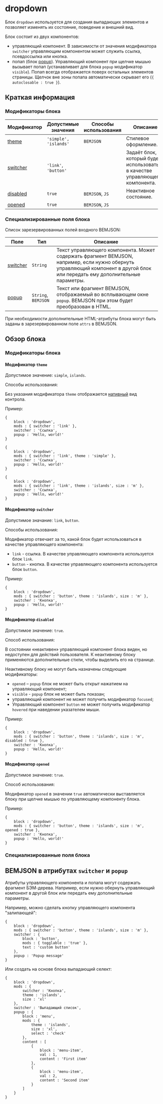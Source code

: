 # dropdown

Блок `dropdown` используется для создания выпадающих элементов и позволяет изменять их состояние, поведение и внешний вид.

Блок состоит из двух компонентов:

* управляющий компонент. В зависимости от значения модификатора `switcher` управляющим компонентом может служить ссылка, псевдоссылка или кнопка.
* попап (блок [popup](../popup/popup.ru.md)). Управляющий компонент при щелчке мышью вызывает попап (устанавливает для блока `popup` модификатор `visible`). Попап всегда отображается поверх остальных элементов страницы. Щелчок вне зоны попапа автоматически скрывает его (`{ autoclosable : true }`).

## Краткая информация

### Модификаторы блока

| Модификатор | Допустимые значения | Способы использования | Описание |
| ----------- | ------------------- | -------------------- | -------- |
| <a href=#theme>theme</a> | <code>'simple', 'islands' </code> | <code>BEMJSON</code> | Стилевое оформление. |
| <a href=#switcher>switcher</a> | <code>'link'</code>, <code>'button'</code> | <code></code> | Задаёт блок, который будет использоваться в качестве управляющего компонента. |
| <a href=#disabled>disabled</a> | <code>true</code> | <code>BEMJSON</code>, <code>JS</code> | Неактивное состояние. |
| <a href=#opened>opened</a> | <code>true</code> | <code>BEMJSON</code>, <code>JS</code> | |

### Специализированные поля блока

Список зарезервированных полей входного BEMJSON:

| Поле | Тип | Описание |
| ---- | --- | -------- |
| <a href=#switcher>switcher</a> | <code>String</code> | Текст управляющего компонента. Может содержать фрагмент BEMJSON, например, если нужно обернуть управляющий компонент в другой блок или передать ему дополнительные параметры. |
| <a href=#popup>popup</a> | <code>String</code>, <code>BEMJSON</code> |Текст или фрагмент BEMJSON, отображаемый во всплывающем окне <code>popup</code>. BEMJSON при этом будет преобразован в HTML. |

При необходимости дополнительные HTML-атрибуты блока могут быть заданы в зарезервированном поле `attrs` в BEMJSON.

## Обзор блока

### Модификаторы блока

<a name="theme"></a>

#### Модификатор `theme`

Допустимое значение: `simple`, `islands`.

Способы использования:

Без указания модификатора `theme` отображается [нативный](#default) вид контрола.

Пример:

<a name="default"></a>

```bemjson
{
    block : 'dropdown',
    mods : { switcher : 'link' },
    switcher : 'Ссылка',
    popup : 'Hello, world!'
}
```


```bemjson
{
    block : 'dropdown',
    mods : { switcher : 'link', theme : 'simple' },
    switcher : 'Ссылка',
    popup : 'Hello, world!'
}
```


```bemjson
{
    block : 'dropdown',
    mods : { switcher : 'link', theme : 'islands', size : 'm' },
    switcher : 'Ссылка',
    popup : 'Hello, world!'
}
```
<a name="switcher"></a>

####  Модификатор `switcher`

Допустимое значание: `link`, `button`.

Способы использования:

Модификатор отвечает за то, какой блок будет использоваться в качестве управляющего компонента:

* `link` - ссылка. В качестве управляющего компонента используется блок `link`.
* `button` - кнопка. В качестве управляющего компонента используется блок `button`.

Пример:

```bemjson
{
    block : 'dropdown',
    mods : { switcher : 'button', theme : 'islands', size : 'm' },
    switcher : 'Кнопка',
    popup : 'Hello, world!'
}
```
<a name="disabled"></a>

#### Модификатор `disabled`

Допустимое значение: `true`.

Способ использования:

В состоянии «неактивен» управляющий компонент блока виден, но недоступен для действий пользователя. К неактивному блоку применяются дополнительные стили, чтобы выделить его на странице.

Неактивному блоку не могут быть назначены следующие модификаторы:

* `opened` – `popup` блок не может быть открыт нажатием на управляющий компонент;
* `visible` - `popup` блок не может быть показан;
* управляющий компонент не может получить модификатор `focused`;
* Управляющий компонент `button` не может получить модификатор `hovered` при наведении указателем мыши.

Пример:

```bemjson
{
    block : 'dropdown',
    mods : { switcher : 'button', theme : 'islands', size : 'm', disabled : true },
    switcher : 'Кнопка',
    popup : 'Hello, world!'
}
```
<a name="opened"></a>

#### Модификатор `opened`

Допустимое значение: `true`.

Способ использования:

Модификатор `opened` в значении `true` автоматически выставляется блоку при щелчке мышью по управляющему компоненту блока.

Пример:

```bemjson
{
    block : 'dropdown',
    mods : { switcher : 'button', theme : 'islands', size : 'm', opened : true },
    switcher : 'Кнопка',
    popup : 'Hello, world!'
}
```
### Специализированные поля блока

## BEMJSON в атрибутах `switcher` и `popup`

Атрибуты управляющего компонента и попапа могут содержать фрагмент БЭМ-дерева. Например, если нужно обернуть управляющий компонент в другой блок или передать ему дополнительные параметры.

Например, можно сделать кнопку управляющего компонента "залипающей":

```bemjson
{
    block : 'dropdown',
    mods : { switcher : 'button', theme : 'islands', size : 'm' },
    switcher : {
        block : 'button',
        mods : { togglable : 'true' },
        text : 'custom button'
    },
    popup : 'Popup message'
}
```

Или создать на основе блока выпадающий селект:

```bemjson
{
    block : 'dropdown',
    mods : {
        switcher : 'Кнопка',
        theme : 'islands',
        size : 'xl'
    },
    switcher : 'Выпадающий список',
    popup : {
        block : 'menu',
        mods : {
            theme : 'islands',
            size : 'xl',
            select : 'check'
        },
        content : [
            {
                block : 'menu-item',
                val : 1,
                content : 'First item'
            },
            {
                block : 'menu-item',
                val : 2,
                content : 'Second item'
            }
        ]
    }
}
```
